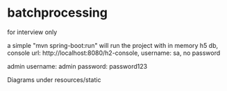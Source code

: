 # batchprocessing
for interview only

a simple "mvn spring-boot:run" will run the project
with in memory h5 db, console url: http://localhost:8080/h2-console, username: sa, no password

admin username: admin
password: password123

Diagrams under resources/static
